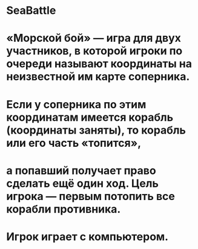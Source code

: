# SeaBattle
# «Морской бой» — игра для двух участников, в которой игроки по очереди называют координаты на неизвестной им карте соперника. 
# Если у соперника по этим координатам имеется корабль (координаты заняты), то корабль или его часть «топится», 
# а попавший получает право сделать ещё один ход. Цель игрока — первым потопить все корабли противника.
# Игрок играет с компьютером. 
